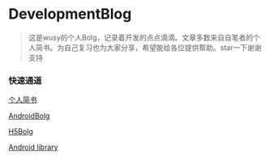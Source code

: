 # DevelopmentBlog
> 这是wusy的个人Bolg，记录着开发的点点滴滴。文章多数来自自笔者的个人简书。为自己复习也为大家分享，希望能给各位提供帮助。star一下谢谢支持

### 快速通道
[个人简书](https://www.jianshu.com/u/0c89334904b9)

[AndroidBolg](https://github.com/wusiyuan618/DevelopmentBlog/blob/master/AndroidBlog.md)

[H5Bolg](https://github.com/wusiyuan618/DevelopmentBlog/blob/master/H5Blog.md)

[Android library](https://github.com/wusiyuan618/wusyLibrary)
